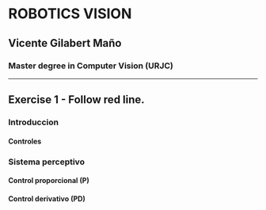 # ROBOTICS VISION 
## Vicente Gilabert Maño
### Master degree in Computer Vision (URJC)
---

## Exercise 1 - Follow red line.

### Introduccion

#### Controles

### Sistema perceptivo

#### Control proporcional (P)

#### Control derivativo (PD)
